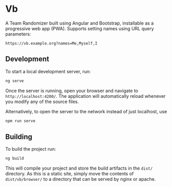 # Vb
A Team Randomizer built using Angular and Bootstrap, installable as a progressive web app (PWA).
Supports setting names using URL query parameters:
```url
https://vb.example.org?names=Me,Myself,I
```

## Development

To start a local development server, run:

```bash
ng serve
```

Once the server is running, open your browser and navigate to `http://localhost:4200/`. The application will automatically reload whenever you modify any of the source files.

Alternatively, to open the server to the network instead of just localhost, use

```bash
npm run serve
```

## Building

To build the project run:

```bash
ng build
```

This will compile your project and store the build artifacts in the `dist/` directory.
As this is a static site, simply move the contents of `dist/vb/browser/` to a directory that can be served by nginx or apache.